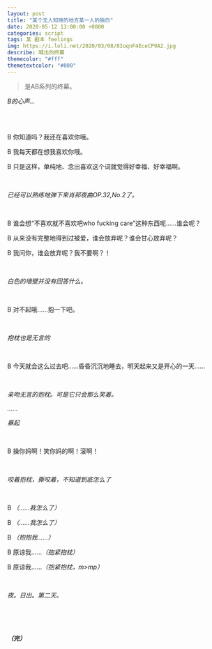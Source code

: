 ```yaml
---
layout: post
title: "某个无人知晓的地方某一人的独白"
date: 2020-05-12 13:00:00 +0800
categories: script
tags: 某 剧本 feelings
img: https://i.loli.net/2020/03/08/8IoqnF4EceCP9A2.jpg
describe: 喊出的终幕
themecolor: "#fff"
themetextcolor: "#000"
---
```


>是AB系列的终幕。

*B的心声...*

<br><br>

B		你知道吗？我还在喜欢你哦。

B		我每天都在想我喜欢你哦。

B		只是这样，单纯地、念出喜欢这个词就觉得好幸福、好幸福啊。

<br>

*已经可以熟练地弹下来肖邦夜曲OP.32,No.2了。*

<br>

B		谁会想“不喜欢就不喜欢吧who fucking care”这种东西呢……谁会呢？

B		从来没有完整地得到过被爱，谁会放弃呢？谁会甘心放弃呢？

B		我问你，谁会放弃呢？我不要啊？！

<br>

*白色的墙壁并没有回答什么。*

<br>

B		对不起哦……抱一下吧。

<br>

*抱枕也是无言的*

<br>

B		今天就会这么过去吧……昏昏沉沉地睡去，明天起来又是开心的一天……

<br>

*亲吻无言的抱枕。可是它只会那么笑着。*

*……*

*暴起*

<br>

B		操你妈啊！笑你妈的啊！滚啊！

<br>

*咬着抱枕，撕咬着，不知道到底怎么了*

<br>

B		*（……我怎么了）*

B		*（……我怎么了）*

B		*（抱抱我……）*

B		原谅我……*（抱紧抱枕）*

B		原谅我……*（抱紧抱枕，m>mp）*

<br>

*夜。日出。第二天。*

<br>

<br>

<br>





***（完）***
